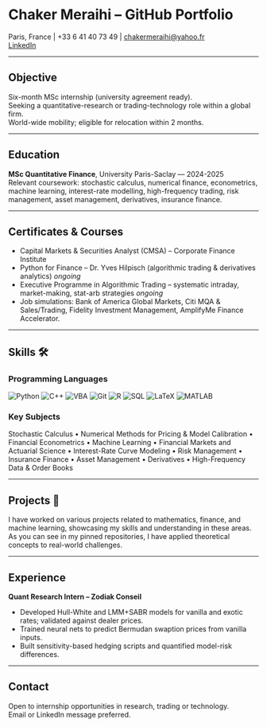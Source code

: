 # Chaker Meraihi – GitHub Portfolio

Paris, France | +33 6 41 40 73 49 | chakermeraihi@yahoo.fr  
[LinkedIn](https://www.linkedin.com/in/chaker-meraihi-b505b6292/)

---

## Objective
Six-month MSc internship (university agreement ready).  
Seeking a quantitative-research or trading-technology role within a global firm.  
World-wide mobility; eligible for relocation within 2 months.

---

## Education
**MSc Quantitative Finance**, University Paris-Saclay — 2024-2025  
Relevant coursework: stochastic calculus, numerical finance, econometrics, machine learning, interest-rate modelling, high-frequency trading, risk management, asset management, derivatives, insurance finance.

---

## Certificates & Courses
- Capital Markets & Securities Analyst (CMSA) – Corporate Finance Institute  
- Python for Finance – Dr. Yves Hilpisch (algorithmic trading & derivatives analytics) *ongoing*  
- Executive Programme in Algorithmic Trading – systematic intraday, market-making, stat-arb strategies *ongoing*  
- Job simulations: Bank of America Global Markets, Citi MQA & Sales/Trading, Fidelity Investment Management, AmplifyMe Finance Accelerator.

---

## Skills 🛠️

### Programming Languages
![Python](https://img.shields.io/badge/Python-3776AB?style=flat&logo=python&logoColor=white)
![C++](https://img.shields.io/badge/C++-00599C?style=flat&logo=c%2B%2B&logoColor=white)
![VBA](https://img.shields.io/badge/VBA-0078D4?style=flat&logo=microsoft-excel&logoColor=white)
![Git](https://img.shields.io/badge/Git-F05032?style=flat&logo=git&logoColor=white)
![R](https://img.shields.io/badge/R-276DC3?style=flat&logo=r&logoColor=white)
![SQL](https://img.shields.io/badge/SQL-4479A1?style=flat&logo=postgresql&logoColor=white)
![LaTeX](https://img.shields.io/badge/LaTeX-008080?style=flat&logo=latex&logoColor=white)
![MATLAB](https://img.shields.io/badge/MATLAB-F57C00?style=flat&logo=mathworks&logoColor=white)

### Key Subjects
Stochastic Calculus • Numerical Methods for Pricing & Model Calibration • Financial Econometrics • Machine Learning • Financial Markets and Actuarial Science • Interest-Rate Curve Modeling • Risk Management • Insurance Finance • Asset Management • Derivatives • High-Frequency Data & Order Books

---

## Projects 🌟
I have worked on various projects related to mathematics, finance, and machine learning, showcasing my skills and understanding in these areas.  
As you can see in my pinned repositories, I have applied theoretical concepts to real-world challenges.

---

## Experience
**Quant Research Intern – Zodiak Conseil**  
- Developed Hull-White and LMM+SABR models for vanilla and exotic rates; validated against dealer prices.  
- Trained neural nets to predict Bermudan swaption prices from vanilla inputs.  
- Built sensitivity-based hedging scripts and quantified model-risk differences.

---

## Contact
Open to internship opportunities in research, trading or technology.  
Email or LinkedIn message preferred.
